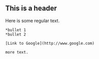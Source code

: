 ## This is a header

Here is some regular text.

	*bullet 1
	*bullet 2

	[Link to Google](http://www.google.com)

	more text.